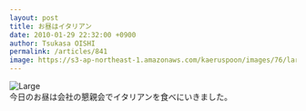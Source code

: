 ```yaml
---
layout: post
title: お昼はイタリアン
date: 2010-01-29 22:32:00 +0900
author: Tsukasa OISHI
permalink: /articles/841
image: https://s3-ap-northeast-1.amazonaws.com/kaeruspoon/images/76/large.JPG?1300879739
---
```



![Large](https://s3-ap-northeast-1.amazonaws.com/kaeruspoon/images/76/large.JPG?1300879739)  
今日のお昼は会社の懇親会でイタリアンを食べにいきました。  


